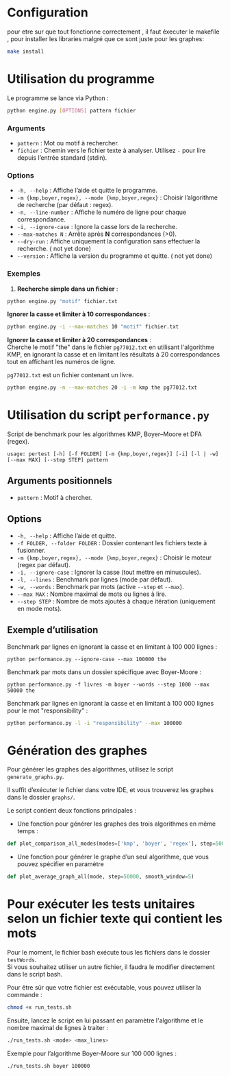 # Configuration
pour etre sur que tout fonctionne correctement , il faut éxecuter le makefile , pour installer les libraries malgré que ce sont juste pour les graphes:
```bash
make install
```
# Utilisation du programme

Le programme se lance via Python :

```bash
python engine.py [OPTIONS] pattern fichier
```

### Arguments

- `pattern` : Mot ou motif à rechercher.  
- `fichier` : Chemin vers le fichier texte à analyser. Utilisez `-` pour lire depuis l’entrée standard (stdin).

### Options

- `-h, --help` : Affiche l’aide et quitte le programme.  
- `-m {kmp,boyer,regex}, --mode {kmp,boyer,regex}` : Choisir l’algorithme de recherche (par défaut : regex).  
- `-n, --line-number` : Affiche le numéro de ligne pour chaque correspondance.  
- `-i, --ignore-case` : Ignore la casse lors de la recherche.  
- `--max-matches N` : Arrête après **N** correspondances (>0).  
- `--dry-run` : Affiche uniquement la configuration sans effectuer la recherche.  ( not yet done)
- `--version` : Affiche la version du programme et quitte. ( not yet done)

### Exemples

1. **Recherche simple dans un fichier** :
```bash
python engine.py "motif" fichier.txt
```

**Ignorer la casse et limiter à 10 correspondances** :
```bash
python engine.py -i --max-matches 10 "motif" fichier.txt
```


**Ignorer la casse et limiter à 20 correspondances** :  
Cherche le motif "the" dans le fichier `pg77012.txt` en utilisant l'algorithme KMP, en ignorant la casse et en limitant les résultats à 20 correspondances tout en affichant les numéros de ligne.

`pg77012.txt` est un fichier contenant un livre.
```bash
python engine.py -n --max-matches 20 -i -m kmp the pg77012.txt
```


# Utilisation du script `performance.py`

Script de benchmark pour les algorithmes KMP, Boyer–Moore et DFA (regex).

```
usage: pertest [-h] [-f FOLDER] [-m {kmp,boyer,regex}] [-i] [-l | -w] [--max MAX] [--step STEP] pattern
```

## Arguments positionnels
- `pattern` : Motif à chercher.

## Options
- `-h, --help` : Affiche l’aide et quitte.
- `-f FOLDER, --folder FOLDER` : Dossier contenant les fichiers texte à fusionner.
- `-m {kmp,boyer,regex}, --mode {kmp,boyer,regex}` : Choisir le moteur (regex par défaut).
- `-i, --ignore-case` : Ignorer la casse (tout mettre en minuscules).
- `-l, --lines` : Benchmark par lignes (mode par défaut).
- `-w, --words` : Benchmark par mots (active `--step` et `--max`).
- `--max MAX` : Nombre maximal de mots ou lignes à lire.
- `--step STEP` : Nombre de mots ajoutés à chaque itération (uniquement en mode mots).

## Exemple d’utilisation

Benchmark par lignes en ignorant la casse et en limitant à 100 000 lignes :

```
python performance.py --ignore-case --max 100000 the
```

Benchmark par mots dans un dossier spécifique avec Boyer-Moore :

```
python performance.py -f livres -m boyer --words --step 1000 --max 50000 the
```

Benchmark par lignes en ignorant la casse et en limitant à 100 000 lignes pour le mot "responsibility" :
```bash
python performance.py -l -i "responsibility" --max 100000  
```

# Génération des graphes

Pour générer les graphes des algorithmes, utilisez le script `generate_graphs.py`.

Il suffit d’exécuter le fichier dans votre IDE, et vous trouverez les graphes dans le dossier `graphs/`.

Le script contient deux fonctions principales :

- Une fonction pour générer les graphes des trois algorithmes en même temps :

```python
def plot_comparison_all_modes(modes=['kmp', 'boyer', 'regex'], step=50000, smooth_window=5)
```
- Une fonction pour générer le graphe d’un seul algorithme, que vous pouvez spécifier en paramètre
```python
def plot_average_graph_all(mode, step=50000, smooth_window=5)
```

# Pour exécuter les tests unitaires selon un fichier texte qui contient les mots

Pour le moment, le fichier bash exécute tous les fichiers dans le dossier `testWords`.  
Si vous souhaitez utiliser un autre fichier, il faudra le modifier directement dans le script bash.

Pour être sûr que votre fichier est exécutable, vous pouvez utiliser la commande :
```bash
chmod +x run_tests.sh
```
Ensuite, lancez le script en lui passant en paramètre l'algorithme et le nombre maximal de lignes à traiter :
```bash
./run_tests.sh <mode> <max_lines>
```
Exemple pour l’algorithme Boyer-Moore sur 100 000 lignes :
```bash
./run_tests.sh boyer 100000
```


